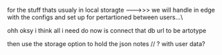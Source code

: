 for the stuff thats usualy in local storagte --->>> we will handle in edge with the configs and set up for pertartioned between users...\


ohh oksy i think all i need do now is connect that db url to be artotype


then use the storage option to hold the json notes 
// ? with user data?

